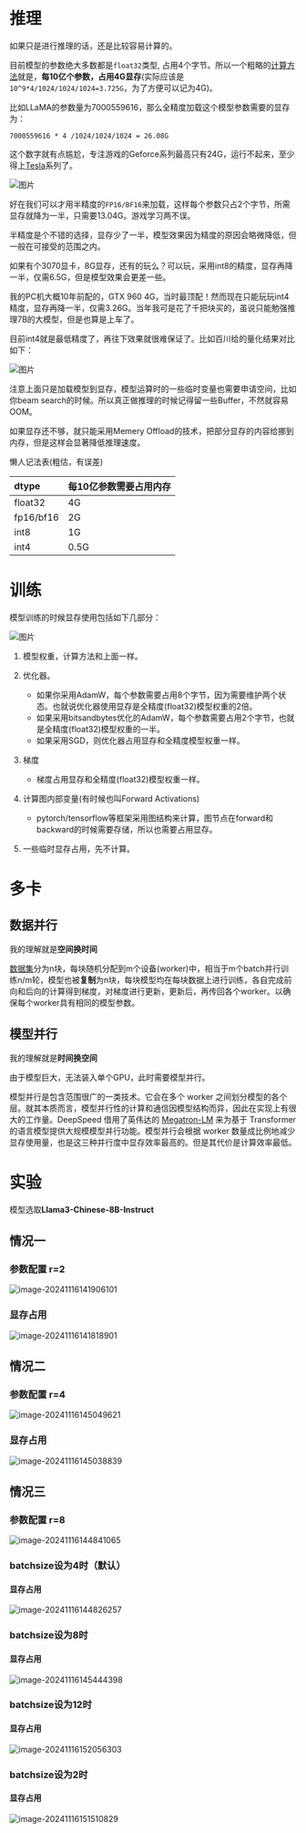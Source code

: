 # 推理

如果只是进行推理的话，还是比较容易计算的。

目前模型的参数绝大多数都是`float32`类型, 占用4个字节。所以一个粗略的[计算方法](https://so.csdn.net/so/search?q=计算方法&spm=1001.2101.3001.7020)就是，**每10亿个参数，占用4G显存**(实际应该是`10^9*4/1024/1024/1024=3.725G`，为了方便可以记为4G)。

比如LLaMA的参数量为7000559616，那么全精度加载这个模型参数需要的显存为：

```cobol
7000559616 * 4 /1024/1024/1024 = 26.08G
```

这个数字就有点尴尬，专注游戏的Geforce系列最高只有24G，运行不起来，至少得上[Tesla](https://so.csdn.net/so/search?q=Tesla&spm=1001.2101.3001.7020)系列了。



![图片](https://i-blog.csdnimg.cn/blog_migrate/28e56a0811cf357e155f569095c10b99.png)

好在我们可以才用半精度的`FP16/BF16`来加载，这样每个参数只占2个字节，所需显存就降为一半，只需要13.04G。游戏学习两不误。

半精度是个不错的选择，显存少了一半，模型效果因为精度的原因会略微降低，但一般在可接受的范围之内。

如果有个3070显卡，8G显存，还有的玩么？可以玩，采用int8的精度，显存再降一半，仅需6.5G，但是模型效果会更差一些。

我的PC机大概10年前配的，GTX 960 4G，当时最顶配！然而现在只能玩玩int4精度，显存再降一半，仅需3.26G。当年我可是花了千把块买的，虽说只能勉强推理7B的大模型，但是也算是上车了。

目前int4就是最低精度了，再往下效果就很难保证了。比如百川给的量化结果对比如下：



![图片](https://i-blog.csdnimg.cn/blog_migrate/815c5e5b93c037c2d7f1040e4e25db75.png)

注意上面只是加载模型到显存，模型运算时的一些临时变量也需要申请空间，比如你beam search的时候。所以真正做推理的时候记得留一些Buffer，不然就容易OOM。

如果显存还不够，就只能采用Memery Offload的技术，把部分显存的内容给挪到内存，但是这样会显著降低推理速度。

懒人记法表(粗估，有误差)

| dtype     | 每10亿参数需要占用内存 |
| :-------- | :--------------------- |
| float32   | 4G                     |
| fp16/bf16 | 2G                     |
| int8      | 1G                     |
| int4      | 0.5G                   |

# 训练

模型训练的时候显存使用包括如下几部分：



![图片](https://i-blog.csdnimg.cn/blog_migrate/9acfebfe247239ef9872868327f158a1.gif)

1. 模型权重，计算方法和上面一样。
2. 优化器。
   - 如果你采用AdamW，每个参数需要占用8个字节，因为需要维护两个状态。也就说优化器使用显存是全精度(float32)模型权重的2倍。
   - 如果采用bitsandbytes优化的AdamW，每个参数需要占用2个字节，也就是全精度(float32)模型权重的一半。
   - 如果采用SGD，则优化器占用显存和全精度模型权重一样。
3. 梯度
   - 梯度占用显存和全精度(float32)模型权重一样。
4. 计算图内部变量(有时候也叫Forward Activations)
   - pytorch/tensorflow等框架采用图结构来计算，图节点在forward和backward的时候需要存储，所以也需要占用显存。

5. 一些临时显存占用，先不计算。

# 多卡

## 数据并行

我的理解就是**空间换时间**

[数据集](https://so.csdn.net/so/search?q=数据集&spm=1001.2101.3001.7020)分为n块，每块随机分配到m个设备(worker)中，相当于m个batch并行训练n/m轮，模型也被**复制**为n块，每块模型均在每块数据上进行训练，各自完成前向和后向的计算得到梯度，对梯度进行更新，更新后，再传回各个worker。以确保每个worker具有相同的模型参数。

## 模型并行

我的理解就是**时间换空间**

由于模型巨大，无法装入单个GPU，此时需要模型并行。

模型并行是包含范围很广的一类技术。它会在多个 worker 之间划分模型的各个层。就其本质而言，模型并行性的计算和通信因模型结构而异，因此在实现上有很大的工作量。DeepSpeed 借用了英伟达的 [Megatron-LM](https://github.com/NVIDIA/Megatron-LM) 来为基于 Transformer 的语言模型提供大规模模型并行功能。模型并行会根据 worker 数量成比例地减少显存使用量，也是这三种并行度中显存效率最高的。但是其代价是计算效率最低。

# 实验

模型选取**Llama3-Chinese-8B-Instruct**

## 情况一

### 参数配置 r=2

![image-20241116141906101](./image/image-20241116141906101.png)

### 显存占用

![image-20241116141818901](./image/image-20241116141818901.png)



## 情况二

### 参数配置 r=4

![image-20241116145049621](./image/image-20241116145049621.png)

### 显存占用

![image-20241116145038839](./image/image-20241116145038839.png)

## 情况三

### 参数配置 r=8

![image-20241116144841065](./image/image-20241116144841065.png)

### batchsize设为4时（默认）

#### 显存占用

![image-20241116144826257](./image/image-20241116144826257.png)

### batchsize设为8时

#### 显存占用

![image-20241116145444398](./image/image-20241116145444398.png)

### batchsize设为12时

#### 显存占用

![image-20241116152056303](./image/image-20241116152056303.png)



### batchsize设为2时

#### 显存占用

![image-20241116151510829](./image/image-20241116151510829.png)